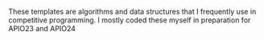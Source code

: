 These templates are algorithms and data structures that I frequently use in competitive programming. 
I mostly coded these myself in preparation for APIO23 and APIO24
